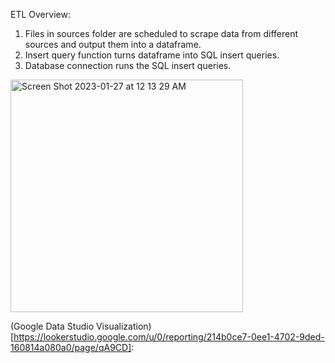 ETL Overview:

1. Files in sources folder are scheduled to scrape data from different sources and output them into a dataframe.
2. Insert query function turns dataframe into SQL insert queries.
3. Database connection runs the SQL insert queries. 

<img width="372" alt="Screen Shot 2023-01-27 at 12 13 29 AM" src="https://user-images.githubusercontent.com/100179105/215014391-1b6f34b7-e392-48c9-9900-a0b5c4b59a3b.png">

(Google Data Studio Visualization)[https://lookerstudio.google.com/u/0/reporting/214b0ce7-0ee1-4702-9ded-160814a080a0/page/qA9CD]:


